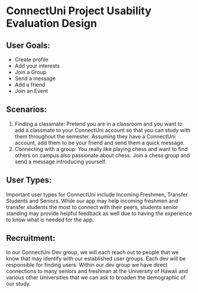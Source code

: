 # ConnectUni Project Usability Evaluation Design

## User Goals:
* Create profile
* Add your interests
* Join a Group
* Send a message
* Add a friend
* Join an Event

## Scenarios:
1. Finding a classmate: Pretend you are in a classroom and you want to add a classmate to your ConnectUni account so that you can study with them throughout the semester. Assuming they have a ConnectUni account, add them to be your friend and send them a quick message.
2. Connecting with a group: You really like playing chess and want to find others on campus also passionate about chess. Join a chess group and send a message introducing yourself. 

## User Types:
Important user types for ConnectUni include Incoming Freshmen, Transfer Students and Seniors. While our app may help incoming freshmen and transfer students the most to connect with their peers, students senior standing may provide helpful feedback as well due to having the experience to know what is needed for the app.

## Recruitment:
In our ConnectUni Dev group, we will each reach out to people that we know that may identify with our established user groups. Each dev will be responsible for finding users.
Within our dev group we have direct connections to many seniors and freshman at the University of Hawaii and various other Universities that we can ask to broaden the demographic of our study.
